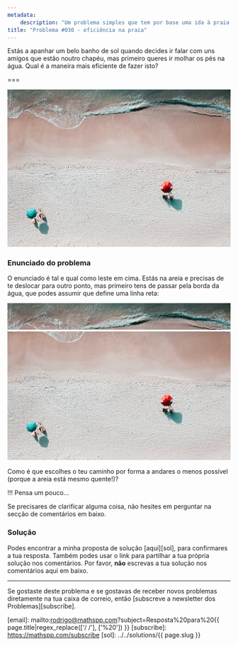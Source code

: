 ```yaml
---
metadata:
    description: "Um problema simples que tem por base uma ida à praia."
title: "Problema #030 - eficiência na praia"
---
```


Estás a apanhar um belo banho de sol quando decides ir falar com uns
amigos que estão noutro chapéu, mas primeiro queres ir molhar
os pés na água.
Qual é a maneira mais eficiente de fazer isto?

===

![](thumbnail.png "Versão editada da fotografia de Alex Perez no Unsplash")

### Enunciado do problema

O enunciado é tal e qual como leste em cima.
Estás na areia e precisas de te deslocar para outro ponto, mas primeiro
tens de passar pela borda da água, que podes assumir que define uma linha
reta:

![](_straight_shoreline.png "Borda da água representada por uma linha reta")

Como é que escolhes o teu caminho por forma a andares o menos possível
(porque a areia está mesmo quente!)?

!!! Pensa um pouco...

Se precisares de clarificar alguma coisa, não hesites em perguntar na secção de comentários em baixo.



### Solução

Podes encontrar a minha proposta de solução [aqui][sol], para confirmares a tua resposta.
Também podes usar o link para partilhar a tua própria solução nos comentários. Por favor, **não** escrevas a tua solução nos comentários aqui em baixo.

---

Se gostaste deste problema e se gostavas de receber novos problemas diretamente na tua caixa de correio, então [subscreve a newsletter dos Problemas][subscribe].

[email]: mailto:rodrigo@mathspp.com?subject=Resposta%20para%20{{ page.title|regex_replace(['/ /'], ['%20']) }}
[subscribe]: https://mathspp.com/subscribe
[sol]: ../../solutions/{{ page.slug }}
